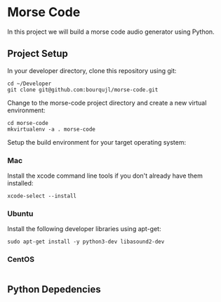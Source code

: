 # Morse Code

In this project we will build a morse code audio generator using Python.

## Project Setup

In your developer directory, clone this repository using git:

```
cd ~/Developer
git clone git@github.com:bourqujl/morse-code.git
```

Change to the morse-code project directory and create a new virtual environment:

```
cd morse-code
mkvirtualenv -a . morse-code
```

Setup the build environment for your target operating system:

### Mac

Install the xcode command line tools if you don't already have them installed:

```
xcode-select --install
```

### Ubuntu

Install the following developer libraries using apt-get:

```
sudo apt-get install -y python3-dev libasound2-dev
```

### CentOS

```

```

## Python Depedencies

